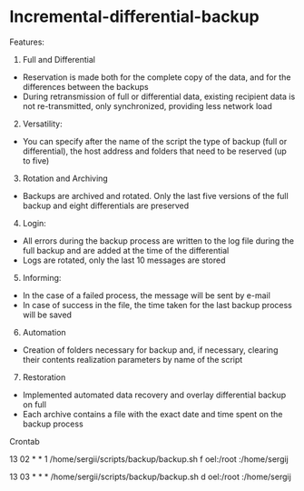 # Incremental-differential-backup

Features:

1. Full and Differential
- Reservation is made both for the complete copy of the data, and for the differences between the backups
- During retransmission of full or differential data, existing recipient data is not re-transmitted, only synchronized, providing less network load

2. Versatility:
- You can specify after the name of the script the type of backup (full or differential), the host address and folders that need to be reserved (up to five)

3. Rotation and Archiving
- Backups are archived and rotated. Only the last five versions of the full backup and eight differentials are preserved

4. Login:
- All errors during the backup process are written to the log file during the full backup and are added at the time of the differential
- Logs are rotated, only the last 10 messages are stored

5. Informing:
- In the case of a failed process, the message will be sent by e-mail
- In case of success in the file, the time taken for the last backup process will be saved

6. Automation
- Creation of folders necessary for backup and, if necessary, clearing their contents realization parameters by name of the script

7. Restoration
- Implemented automated data recovery and overlay differential backup on full
- Each archive contains a file with the exact date and time spent on the backup process

Crontab

13 02 * * 1 /home/sergii/scripts/backup/backup.sh f oel:/root :/home/sergij

13 03 * * * /home/sergii/scripts/backup/backup.sh d oel:/root :/home/sergij
